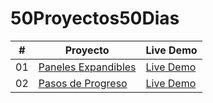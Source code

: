 # 50Proyectos50Dias

|  #  | Proyecto                                                                                                                     | Live Demo                                                                         |
| :-: | --------------------------------------------------------------------------------------------------------------------------- | --------------------------------------------------------------------------------- |
| 01  | [Paneles Expandibles](https://github.com/Pancratzia/50Proyectos50Dias/tree/main/01-Paneles_Expandibles)                             | [Live Demo](https://panelesexpandibles-pancratzia.netlify.app/)               |
| 02  | [Pasos de Progreso](https://github.com/Pancratzia/50Proyectos50Dias/tree/main/02-Pasos_De_Progreso)                             | [Live Demo](https://pasosdeprogreso-pancratzia.netlify.app/)               |
